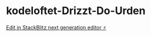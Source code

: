 # kodeloftet-Drizzt-Do-Urden

[Edit in StackBlitz next generation editor ⚡️](https://stackblitz.com/~/github.com/Kodealex/kodeloftet-Drizzt-Do-Urden)